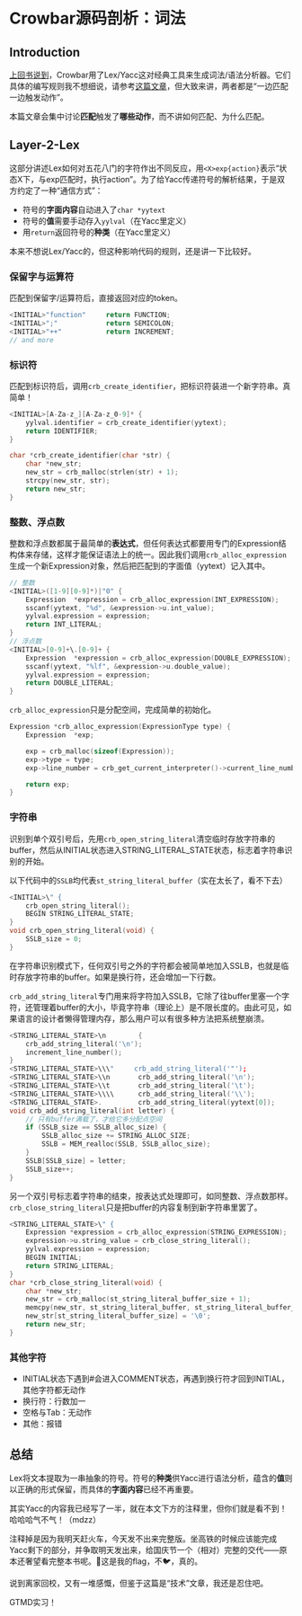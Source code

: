# Crowbar源码剖析：词法

## Introduction

[上回书说到](https://daichao1997.github.io/Crowbar源码剖析：总体框架.html)，Crowbar用了Lex/Yacc这对经典工具来生成词法/语法分析器。它们具体的编写规则我不想细说，请参考[这篇文章](https://segmentfault.com/a/1190000000396608)，但大致来讲，两者都是“一边匹配一边触发动作”。

本篇文章会集中讨论**匹配**触发了**哪些动作**，而不讲如何匹配、为什么匹配。

## Layer-2-Lex

这部分讲述Lex如何对五花八门的字符作出不同反应，用`<X>exp{action}`表示“状态X下，与exp匹配时，执行action”。为了给Yacc传递符号的解析结果，于是双方约定了一种“通信方式”：

- 符号的**字面内容**自动进入了`char *yytext`
- 符号的**值**需要手动存入`yylval`（在Yacc里定义）
- 用`return`返回符号的**种类**（在Yacc里定义）

本来不想说Lex/Yacc的，但这种影响代码的规则，还是讲一下比较好。

### 保留字与运算符

匹配到保留字/运算符后，直接返回对应的token。

```c
<INITIAL>"function"     return FUNCTION;
<INITIAL>";"            return SEMICOLON;
<INITIAL>"++"           return INCREMENT;
// and more
```

### 标识符

匹配到标识符后，调用`crb_create_identifier`，把标识符装进一个新字符串。真简单！

```c
<INITIAL>[A-Za-z_][A-Za-z_0-9]* {
    yylval.identifier = crb_create_identifier(yytext);
    return IDENTIFIER;
}

char *crb_create_identifier(char *str) {
    char *new_str;
    new_str = crb_malloc(strlen(str) + 1);
    strcpy(new_str, str);
    return new_str;
}
```

### 整数、浮点数

整数和浮点数都属于最简单的**表达式**，但任何表达式都要用专门的Expression结构体来存储，这样才能保证语法上的统一。因此我们调用`crb_alloc_expression`生成一个新Expression对象，然后把匹配到的字面值（yytext）记入其中。

```c
// 整数
<INITIAL>([1-9][0-9]*)|"0" {
    Expression  *expression = crb_alloc_expression(INT_EXPRESSION);
    sscanf(yytext, "%d", &expression->u.int_value);
    yylval.expression = expression;
    return INT_LITERAL;
}
// 浮点数
<INITIAL>[0-9]+\.[0-9]+ {
    Expression  *expression = crb_alloc_expression(DOUBLE_EXPRESSION);
    sscanf(yytext, "%lf", &expression->u.double_value);
    yylval.expression = expression;
    return DOUBLE_LITERAL;
}
```

`crb_alloc_expression`只是分配空间，完成简单的初始化。

```c
Expression *crb_alloc_expression(ExpressionType type) {
    Expression  *exp;

    exp = crb_malloc(sizeof(Expression));
    exp->type = type;
    exp->line_number = crb_get_current_interpreter()->current_line_number;

    return exp;
}
```

### 字符串

识别到单个双引号后，先用`crb_open_string_literal`清空临时存放字符串的buffer，然后从INITIAL状态进入STRING_LITERAL_STATE状态，标志着字符串识别的开始。

以下代码中的`SSLB`均代表`st_string_literal_buffer`（实在太长了，看不下去）

```c
<INITIAL>\" {
    crb_open_string_literal();
    BEGIN STRING_LITERAL_STATE;
}
void crb_open_string_literal(void) {
    SSLB_size = 0;
}
```

在字符串识别模式下，任何双引号之外的字符都会被简单地加入SSLB，也就是临时存放字符串的buffer。如果是换行符，还会增加一下行数。

`crb_add_string_literal`专门用来将字符加入SSLB，它除了往buffer里塞一个字符，还管理着buffer的大小，毕竟字符串（理论上）是不限长度的。由此可见，如果语言的设计者懒得管理内存，那么用户可以有很多种方法把系统整崩溃。

```c
<STRING_LITERAL_STATE>\n        {
    crb_add_string_literal('\n');
    increment_line_number();
}
<STRING_LITERAL_STATE>\\\"     crb_add_string_literal('"');
<STRING_LITERAL_STATE>\\n       crb_add_string_literal('\n');
<STRING_LITERAL_STATE>\\t       crb_add_string_literal('\t');
<STRING_LITERAL_STATE>\\\\      crb_add_string_literal('\\');
<STRING_LITERAL_STATE>.         crb_add_string_literal(yytext[0]);
void crb_add_string_literal(int letter) {
	// 只有buffer满载了，才给它多分配点空间
    if (SSLB_size == SSLB_alloc_size) {
        SSLB_alloc_size += STRING_ALLOC_SIZE;
        SSLB = MEM_realloc(SSLB, SSLB_alloc_size);
    }
    SSLB[SSLB_size] = letter;
    SSLB_size++;
}
```

另一个双引号标志着字符串的结束，按表达式处理即可，如同整数、浮点数那样。`crb_close_string_literal`只是把buffer的内容复制到新字符串里罢了。

```c
<STRING_LITERAL_STATE>\" {
    Expression *expression = crb_alloc_expression(STRING_EXPRESSION);
    expression->u.string_value = crb_close_string_literal();
    yylval.expression = expression;
    BEGIN INITIAL;
    return STRING_LITERAL;
}
char *crb_close_string_literal(void) {
    char *new_str;
    new_str = crb_malloc(st_string_literal_buffer_size + 1);
    memcpy(new_str, st_string_literal_buffer, st_string_literal_buffer_size);
    new_str[st_string_literal_buffer_size] = '\0';
    return new_str;
}
```

### 其他字符

- INITIAL状态下遇到\#会进入COMMENT状态，再遇到换行符才回到INITIAL，其他字符都无动作
- 换行符：行数加一
- 空格与Tab：无动作
- 其他：报错

## 总结

Lex将文本提取为一串抽象的符号。符号的**种类**供Yacc进行语法分析，蕴含的**值**则以正确的形式保留，而具体的**字面内容**已经不再重要。

其实Yacc的内容我已经写了一半，就在本文下方的注释里，但你们就是看不到！哈哈哈气不气！（mdzz）

注释掉是因为我明天赶火车，今天发不出来完整版。坐高铁的时候应该能完成Yacc剩下的部分，并争取明天发出来，给国庆节一个（相对）完整的交代——原本还奢望看完整本书呢。🚩这是我的flag，不🐦，真的。

说到离家回校，又有一堆感慨，但鉴于这篇是“技术”文章，我还是忍住吧。

GTMD实习！

<!--

## Layer-2-Yacc

如前所述，这里不说如何归约，只说归约后做什么。

### 语句块（block）

调用`crb_create_block`，生成一个Block结构体，填入块中的语句链表。

```c
Block *crb_create_block(StatementList *statement_list) {
    Block *block = crb_malloc(sizeof(Block));
    block->statement_list = statement_list;
    return block;
}

typedef struct {
    StatementList       *statement_list;
} Block;

typedef struct StatementList_tag {
    Statement   *statement;
    struct StatementList_tag    *next;
} StatementList;
```

### 语句链表（statement_list）

将语句加入已有的语句链表，没有就生成新的。

```c
StatementList *crb_chain_statement_list(StatementList *list, Statement *statement) {
    StatementList *pos;
    if (list == NULL) {
        return crb_create_statement_list(statement);
    }
    for (pos = list; pos->next; pos = pos->next); // 到链表尾部
    pos->next = crb_create_statement_list(statement); // 插入新元素
    return list;
}

StatementList *crb_create_statement_list(Statement *statement) {
    StatementList *sl = crb_malloc(sizeof(StatementList));
    sl->statement = statement;
    sl->next = NULL;
    return sl;
}
```

### 语句（statement）

如果是global/if/while/for/return/break/continue等语句，什么也不做。如果是表达式+分号，调用`crb_create_expression_statement`。

```c
Statement *crb_create_expression_statement(Expression *expression) {
    Statement *st = alloc_statement(EXPRESSION_STATEMENT);
    st->u.expression_s = expression;
    return st;
}

static Statement *alloc_statement(StatementType type) {
    Statement *st = crb_malloc(sizeof(Statement));
    st->type = type;
    st->line_number = crb_get_current_interpreter()->current_line_number;
    return st;
}

struct Statement_tag {
    StatementType       type;
    int                 line_number;
    union {
        Expression      *expression_s;
        GlobalStatement global_s;
        IfStatement     if_s;
        WhileStatement  while_s;
        ForStatement    for_s;
        ReturnStatement return_s;
    } u;
};
```
-->